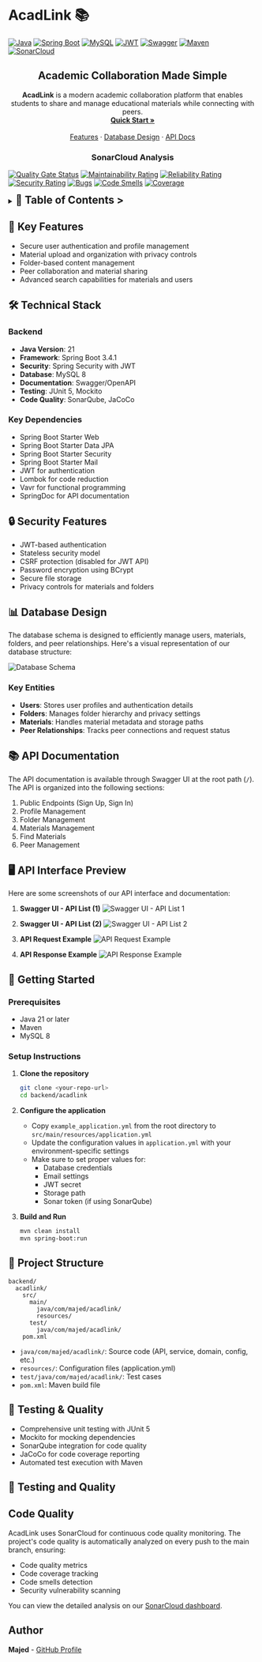 # AcadLink 📚

[![Java](https://img.shields.io/badge/Java-ED8B00?style=for-the-badge&logo=openjdk&logoColor=white)](https://www.java.com/)
[![Spring Boot](https://img.shields.io/badge/Spring_Boot-6DB33F?style=for-the-badge&logo=spring-boot&logoColor=white)](https://spring.io/projects/spring-boot)
[![MySQL](https://img.shields.io/badge/MySQL-00000F?style=for-the-badge&logo=mysql&logoColor=white)](https://www.mysql.com/)
[![JWT](https://img.shields.io/badge/JWT-000000?style=for-the-badge&logo=JSON%20web%20tokens&logoColor=white)](https://jwt.io/)
[![Swagger](https://img.shields.io/badge/Swagger-85EA2D?style=for-the-badge&logo=swagger&logoColor=black)](https://swagger.io/)
[![Maven](https://img.shields.io/badge/Maven-C71A36?style=for-the-badge&logo=apache-maven&logoColor=white)](https://maven.apache.org/)
[![SonarCloud](https://img.shields.io/badge/SonarCloud-F3702A?style=for-the-badge&logo=sonarcloud&logoColor=white)](https://sonarcloud.io/)

<div align="center">
  <h2>Academic Collaboration Made Simple</h2>
  
  <p align="center">
    <b>AcadLink</b> is a modern academic collaboration platform that enables students to share and manage educational materials while connecting with peers.
    <br />
    <a href="#-getting-started"><strong>Quick Start »</strong></a>
    <br />
    <br />
    <a href="#-key-features">Features</a>
    ·
    <a href="#-database-design">Database Design</a>
    ·
    <a href="#-api-documentation">API Docs</a>
  </p>
</div>

<div align="center">
  <h3>SonarCloud Analysis</h3>
</div>

[![Quality Gate Status](https://sonarcloud.io/api/project_badges/measure?project=mr-majed7_AcadLink&metric=alert_status)](https://sonarcloud.io/summary/new_code?id=mr-majed7_AcadLink)
[![Maintainability Rating](https://sonarcloud.io/api/project_badges/measure?project=mr-majed7_AcadLink&metric=sqale_rating)](https://sonarcloud.io/summary/new_code?id=mr-majed7_AcadLink)
[![Reliability Rating](https://sonarcloud.io/api/project_badges/measure?project=mr-majed7_AcadLink&metric=reliability_rating)](https://sonarcloud.io/summary/new_code?id=mr-majed7_AcadLink)
[![Security Rating](https://sonarcloud.io/api/project_badges/measure?project=mr-majed7_AcadLink&metric=security_rating)](https://sonarcloud.io/summary/new_code?id=mr-majed7_AcadLink)
[![Bugs](https://sonarcloud.io/api/project_badges/measure?project=mr-majed7_AcadLink&metric=bugs)](https://sonarcloud.io/summary/new_code?id=mr-majed7_AcadLink)
[![Code Smells](https://sonarcloud.io/api/project_badges/measure?project=mr-majed7_AcadLink&metric=code_smells)](https://sonarcloud.io/summary/new_code?id=mr-majed7_AcadLink)
[![Coverage](https://sonarcloud.io/api/project_badges/measure?project=mr-majed7_AcadLink&metric=coverage)](https://sonarcloud.io/summary/new_code?id=mr-majed7_AcadLink)

<details>
<summary>
  <h2 style="margin: 0; display: inline;">📑 Table of Contents ></h2>
</summary>

<div style="margin-top: 1em;">

- [Overview](#overview)
- [Tech Stack](#tech-stack)
- [Features](#features)
- [Getting Started](#getting-started)
  - [Prerequisites](#prerequisites)
  - [Installation](#installation)
  - [Configuration](#configuration)
- [Database Design](#database-design)
- [Testing and Quality](#testing-and-quality)
- [Code Quality](#code-quality)
- [Contributing](#contributing)
- [License](#license)
- [Author](#author)

</div>

</details>

## 🚀 Key Features

- Secure user authentication and profile management
- Material upload and organization with privacy controls
- Folder-based content management
- Peer collaboration and material sharing
- Advanced search capabilities for materials and users

## 🛠 Technical Stack

### Backend

- **Java Version**: 21
- **Framework**: Spring Boot 3.4.1
- **Security**: Spring Security with JWT
- **Database**: MySQL 8
- **Documentation**: Swagger/OpenAPI
- **Testing**: JUnit 5, Mockito
- **Code Quality**: SonarQube, JaCoCo

### Key Dependencies

- Spring Boot Starter Web
- Spring Boot Starter Data JPA
- Spring Boot Starter Security
- Spring Boot Starter Mail
- JWT for authentication
- Lombok for code reduction
- Vavr for functional programming
- SpringDoc for API documentation

## 🔒 Security Features

- JWT-based authentication
- Stateless security model
- CSRF protection (disabled for JWT API)
- Password encryption using BCrypt
- Secure file storage
- Privacy controls for materials and folders

## 📊 Database Design

The database schema is designed to efficiently manage users, materials, folders, and peer relationships. Here's a visual representation of our database structure:

![Database Schema](docs/schema_ss.png)

### Key Entities

- **Users**: Stores user profiles and authentication details
- **Folders**: Manages folder hierarchy and privacy settings
- **Materials**: Handles material metadata and storage paths
- **Peer Relationships**: Tracks peer connections and request status

## 📚 API Documentation

The API documentation is available through Swagger UI at the root path (`/`). The API is organized into the following sections:

1. Public Endpoints (Sign Up, Sign In)
2. Profile Management
3. Folder Management
4. Materials Management
5. Find Materials
6. Peer Management

## 🖥️ API Interface Preview

Here are some screenshots of our API interface and documentation:

1. **Swagger UI - API List (1)**
   ![Swagger UI - API List 1](docs/api_ss1.png)

2. **Swagger UI - API List (2)**
   ![Swagger UI - API List 2](docs/apis_ss2.png)

3. **API Request Example**
   ![API Request Example](docs/req_ss.png)

4. **API Response Example**
   ![API Response Example](docs/response_ss.png)

## 🚀 Getting Started

### Prerequisites

- Java 21 or later
- Maven
- MySQL 8

### Setup Instructions

1. **Clone the repository**

   ```bash
   git clone <your-repo-url>
   cd backend/acadlink
   ```

2. **Configure the application**
   - Copy `example_application.yml` from the root directory to `src/main/resources/application.yml`
   - Update the configuration values in `application.yml` with your environment-specific settings
   - Make sure to set proper values for:
     - Database credentials
     - Email settings
     - JWT secret
     - Storage path
     - Sonar token (if using SonarQube)

3. **Build and Run**

   ```bash
   mvn clean install
   mvn spring-boot:run
   ```

## 📁 Project Structure

```
backend/
  acadlink/
    src/
      main/
        java/com/majed/acadlink/
        resources/
      test/
        java/com/majed/acadlink/
    pom.xml
```

- `java/com/majed/acadlink/`: Source code (API, service, domain, config, etc.)
- `resources/`: Configuration files (application.yml)
- `test/java/com/majed/acadlink/`: Test cases
- `pom.xml`: Maven build file

## 🧪 Testing & Quality

- Comprehensive unit testing with JUnit 5
- Mockito for mocking dependencies
- SonarQube integration for code quality
- JaCoCo for code coverage reporting
- Automated test execution with Maven

## 🧪 Testing and Quality

## Code Quality

AcadLink uses SonarCloud for continuous code quality monitoring. The project's code quality is automatically analyzed on every push to the main branch, ensuring:

- Code quality metrics
- Code coverage tracking
- Code smells detection
- Security vulnerability scanning

You can view the detailed analysis on our [SonarCloud dashboard](https://sonarcloud.io/summary/new_code?id=mr-majed7_AcadLink).

## Author

**Majed** - [GitHub Profile](https://github.com/mr-majed7)
